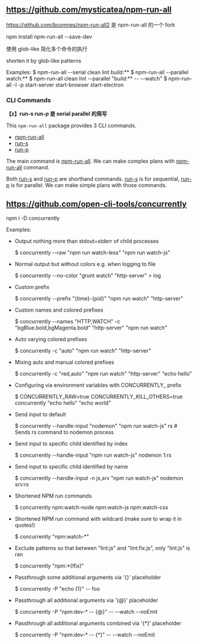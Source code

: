 ## https://github.com/mysticatea/npm-run-all

https://github.com/bcomnes/npm-run-all2 是 npm-run-all 的一个 fork


npm install npm-run-all --save-dev

使用 glob-like 简化多个命令的执行

shorten it by glob-like patterns 

Examples:
    $ npm-run-all --serial clean lint build:**
    $ npm-run-all --parallel watch:**
    $ npm-run-all clean lint --parallel "build:** -- --watch"
    $ npm-run-all -l -p start-server start-browser start-electron

### CLI Commands

**【z】run-s run-p 是 serial parallel 的简写**


This `npm-run-all` package provides 3 CLI commands.

- [npm-run-all](https://github.com/mysticatea/npm-run-all/blob/master/docs/npm-run-all.md)
- [run-s](https://github.com/mysticatea/npm-run-all/blob/master/docs/run-s.md)
- [run-p](https://github.com/mysticatea/npm-run-all/blob/master/docs/run-p.md)

The main command is [npm-run-all](https://github.com/mysticatea/npm-run-all/blob/master/docs/npm-run-all.md). We can make complex plans with [npm-run-all](https://github.com/mysticatea/npm-run-all/blob/master/docs/npm-run-all.md) command.

Both [run-s](https://github.com/mysticatea/npm-run-all/blob/master/docs/run-s.md) and [run-p](https://github.com/mysticatea/npm-run-all/blob/master/docs/run-p.md) are shorthand commands. [run-s](https://github.com/mysticatea/npm-run-all/blob/master/docs/run-s.md) is for sequential, [run-p](https://github.com/mysticatea/npm-run-all/blob/master/docs/run-p.md) is for parallel. We can make simple plans with those commands.

## https://github.com/open-cli-tools/concurrently


npm i -D concurrently	

Examples:

 - Output nothing more than stdout+stderr of child processes

     $ concurrently --raw "npm run watch-less" "npm run watch-js"

 - Normal output but without colors e.g. when logging to file

     $ concurrently --no-color "grunt watch" "http-server" > log

 - Custom prefix

     $ concurrently --prefix "{time}-{pid}" "npm run watch" "http-server"

 - Custom names and colored prefixes

     $ concurrently --names "HTTP,WATCH" -c "bgBlue.bold,bgMagenta.bold"
     "http-server" "npm run watch"

 - Auto varying colored prefixes

     $ concurrently -c "auto" "npm run watch" "http-server"

 - Mixing auto and manual colored prefixes

     $ concurrently -c "red,auto" "npm run watch" "http-server" "echo hello"

 - Configuring via environment variables with CONCURRENTLY_ prefix

     $ CONCURRENTLY_RAW=true CONCURRENTLY_KILL_OTHERS=true concurrently "echo
     hello" "echo world"

 - Send input to default

     $ concurrently --handle-input "nodemon" "npm run watch-js"
     rs  # Sends rs command to nodemon process

 - Send input to specific child identified by index

     $ concurrently --handle-input "npm run watch-js" nodemon
     1:rs

 - Send input to specific child identified by name

     $ concurrently --handle-input -n js,srv "npm run watch-js" nodemon
     srv:rs

 - Shortened NPM run commands

     $ concurrently npm:watch-node npm:watch-js npm:watch-css

 - Shortened NPM run command with wildcard (make sure to wrap it in quotes!)

     $ concurrently "npm:watch-*"

 - Exclude patterns so that between "lint:js" and "lint:fix:js", only "lint:js"
 is ran

     $ concurrently "npm:*(!fix)"

 - Passthrough some additional arguments via '{<number>}' placeholder

     $ concurrently -P "echo {1}" -- foo

 - Passthrough all additional arguments via '{@}' placeholder

     $ concurrently -P "npm:dev-* -- {@}" -- --watch --noEmit

 - Passthrough all additional arguments combined via '{*}' placeholder

     $ concurrently -P "npm:dev-* -- {*}" -- --watch --noEmit
